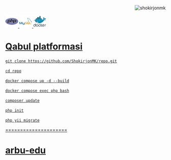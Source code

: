 
<p align="right"> <img src="https://komarev.com/ghpvc/?username=shokirjonmk&label=Profile%20views&color=0e75b6&style=flat" alt="shokirjonmk" /> </p>

<p align="left"><a href="https://www.php.net" target="_blank" rel="noreferrer"> <img src="https://raw.githubusercontent.com/devicons/devicon/master/icons/php/php-original.svg" alt="php" width="40" height="40"/> </a> </a> <a href="https://www.mysql.com/" target="_blank" rel="noreferrer"> <img src="https://raw.githubusercontent.com/devicons/devicon/master/icons/mysql/mysql-original-wordmark.svg" alt="mysql" width="40" height="40"/> </a>  <a href="https://www.docker.com/" target="_blank" rel="noreferrer"> <img src="https://raw.githubusercontent.com/devicons/devicon/master/icons/docker/docker-original-wordmark.svg" alt="docker" width="40" height="40"/> </p>

# Qabul platformasi


```git clone https://github.com/ShokirjonMK/repo.git```

```cd repo```

```docker compose up -d --build```


```docker compose exec php bash```


```composer update```


```php init```

```php yii migrate```


=====================

# arbu-edu
